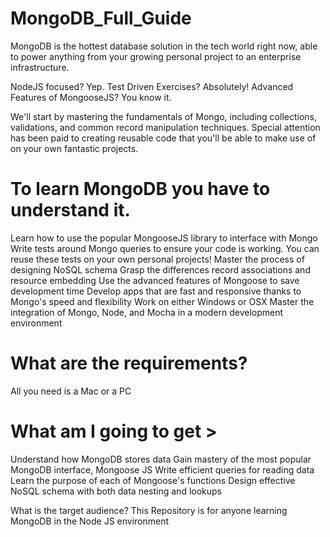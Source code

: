 # MongoDB_Full_Guide

MongoDB is the hottest database solution in the tech world right now, able to power anything from your growing personal project to an enterprise infrastructure.

NodeJS focused?  Yep.  Test Driven Exercises?  Absolutely!  Advanced Features of MongooseJS?  You know it.

We'll start by mastering the fundamentals of Mongo, including collections, validations, and common record manipulation techniques. Special attention has been paid to creating reusable code that you'll be able to make use of on your own fantastic projects.

# To learn MongoDB you have to understand it.

Learn how to use the popular MongooseJS library to interface with Mongo
Write tests around Mongo queries to ensure your code is working. You can reuse these tests on your own personal projects!
Master the process of designing NoSQL schema
Grasp the differences record associations and resource embedding
Use the advanced features of Mongoose to save development time
Develop apps that are fast and responsive thanks to Mongo's speed and flexibility
Work on either Windows or OSX
Master the integration of Mongo, Node, and Mocha in a modern development environment

# What are the requirements?

All you need is a Mac or a PC

# What am I going to get >

Understand how MongoDB stores data
Gain mastery of the most popular MongoDB interface, Mongoose JS
Write efficient queries for reading data
Learn the purpose of each of Mongoose's functions
Design effective NoSQL schema with both data nesting and lookups

What is the target audience?
This Repository is for anyone learning MongoDB in the Node JS environment
